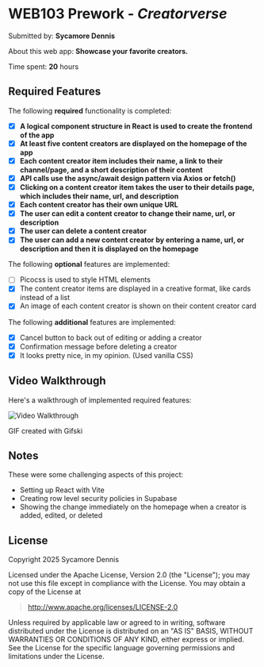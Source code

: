 # WEB103 Prework - *Creatorverse*

Submitted by: **Sycamore Dennis**

About this web app: **Showcase your favorite creators.**

Time spent: **20** hours

## Required Features

The following **required** functionality is completed:

- [X] **A logical component structure in React is used to create the frontend of the app**
- [X] **At least five content creators are displayed on the homepage of the app**
- [X] **Each content creator item includes their name, a link to their channel/page, and a short description of their content**
- [X] **API calls use the async/await design pattern via Axios or fetch()**
- [X] **Clicking on a content creator item takes the user to their details page, which includes their name, url, and description**
- [X] **Each content creator has their own unique URL**
- [X] **The user can edit a content creator to change their name, url, or description**
- [X] **The user can delete a content creator**
- [X] **The user can add a new content creator by entering a name, url, or description and then it is displayed on the homepage**

The following **optional** features are implemented:

- [ ] Picocss is used to style HTML elements
- [X] The content creator items are displayed in a creative format, like cards instead of a list
- [X] An image of each content creator is shown on their content creator card

The following **additional** features are implemented:

* [X] Cancel button to back out of editing or adding a creator
* [X] Confirmation message before deleting a creator
* [X] It looks pretty nice, in my opinion. (Used vanilla CSS)

## Video Walkthrough

Here's a walkthrough of implemented required features:

<img src='web103-prework.gif' title='Video Walkthrough' width='' alt='Video Walkthrough' />

<!-- Replace this with whatever GIF tool you used! -->
GIF created with Gifski
<!-- Recommended tools:
[Kap](https://getkap.co/) for macOS
[ScreenToGif](https://www.screentogif.com/) for Windows
[peek](https://github.com/phw/peek) for Linux. -->

## Notes

These were some challenging aspects of this project:
- Setting up React with Vite
- Creating row level security policies in Supabase
- Showing the change immediately on the homepage when a creator is added, edited, or deleted

## License

Copyright 2025 Sycamore Dennis

Licensed under the Apache License, Version 2.0 (the "License"); you may not use this file except in compliance with the License. You may obtain a copy of the License at

> http://www.apache.org/licenses/LICENSE-2.0

Unless required by applicable law or agreed to in writing, software distributed under the License is distributed on an "AS IS" BASIS, WITHOUT WARRANTIES OR CONDITIONS OF ANY KIND, either express or implied. See the License for the specific language governing permissions and limitations under the License.
